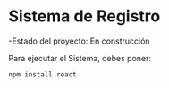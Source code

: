 <h1> Sistema de Registro</h1>

-Estado del proyecto: En construcción

Para ejecutar el Sistema, debes poner:

``` npm install react ```
